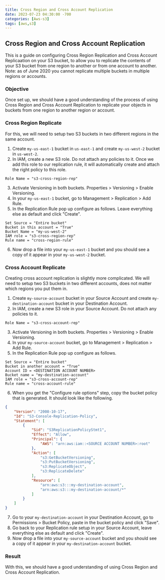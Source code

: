 ```yaml
---
title: Cross Region and Cross Account Replication
date: 2023-07-23 04:30:00 -700
categories: [Aws-s3]
tags: [aws,s3]
---
```


## Cross Region and Cross Account Replication
This is a guide on configuring Cross Region Replication and Cross Account Replicaation on your S3 bucket, to allow you to replicate the contents of your S3 bucket from one region to another or from one account to another. Note: as of June 2020 you cannot replicate multiple buckets in multiple regions or accounts.

### Objective
Once set up, we should have a good understanding of the process of using Cross Region and Cross Account Replication to replicate your objects in buckets from one region to another region or account.

### Cross Region Replicate
For this, we will need to setup two S3 buckets in two different regions in the same account.

1. Create ```my-us-east-1``` bucket in ```us-east-1``` and create ```my-us-west-2``` bucket in ```us-west-2```.
2. In IAM, create a new S3 role. Do not attach any policies to it. Once we add this role to our replication rule, it will automatically create and attach the right policy to this role.
```
Role Name = "s3-cross-region-rep"
```
3. Activate Versioning in both buckets. Properties > Versioning > Enable Versioning.
4. In your ```my-us-east-1``` bucket, go to Management > Replication > Add Rule.
5. In the Replication Rule pop up configure as follows. Leave everything else as default and click "Create".
```
Set Source = "Entire bucket"
Bucket in this account = "True"
Bucket Name = "my-us-west-2"
IAM role = "s3-cross-region-rep"
Rule name = "cross-region-rule"
```
6. Now drop a file into your ```my-us-east-1``` bucket and you should see a copy of it appear in your ```my-us-west-2``` bucket.

### Cross Account Replicate
Creating cross account replication is slightly more complicated. We will need to setup two S3 buckets in two different accounts, does not matter which regions you put them in.

1. Create ```my-source-account``` bucket in your Source Account and create ```my-destination-account``` bucket in your Destination Account.
2. In IAM, create a new S3 role in your Source Account. Do not attach any policies to it.
```
Role Name = "s3-cross-account-rep"
```
3. Activate Versioning in both buckets. Properties > Versioning > Enable Versioning.
4. In your ```my-source-account``` bucket, go to Management > Replication > Add Rule.
5. In the Replication Rule pop up configure as follows.
```
Set Source = "Entire bucket"
Bucket in another account = "True"
Account ID = <DESTINATION ACCOUNT NUMBER>
Bucket name = "my-destination-account"
IAM role = "s3-cross-account-rep"
Rule name = "cross-account-rule"
```
6. When you get the "Configure rule options" step, copy the bucket policy that is generated. It should look like the following.
```json
{
    "Version": "2008-10-17",
    "Id": "S3-Console-Replication-Policy",
    "Statement": [
        {
            "Sid": "S3ReplicationPolicyStmt1",
            "Effect": "Allow",
            "Principal": {
                "AWS": "arn:aws:iam::<SOURCE ACCOUNT NUMBER>:root"
            },
            "Action": [
                "s3:GetBucketVersioning",
                "s3:PutBucketVersioning",
                "s3:ReplicateObject",
                "s3:ReplicateDelete"
            ],
            "Resource": [
                "arn:aws:s3:::my-destination-account",
                "arn:aws:s3:::my-destination-account/*"
            ]
        }
    ]
}
```
7. Go to your ```my-destination-account``` in your Destination Account, go to Permissions > Bucket Policy, paste in the bucket policy and click "Save".
8. Go back to your Replication rule setup in your Source Account, leave everything else as default and click "Create".
9. Now drop a file into your ```my-source-account``` bucket and you should see a copy of it appear in your ```my-destination-account``` bucket.

### Result
With this, we should have a good understanding of using Cross Region and Cross Account Replication.
